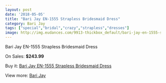 ```yaml
---
layout: post
date: '2018-05-05'
title: "Bari Jay EN-1555 Strapless Bridesmaid Dress"
category: Bari Jay
tags: ["special","bridal","crazy","strapless","dresses"]
image: http://img.eudances.com/9913-thickbox_default/bari-jay-en-1555-strapless-bridesmaid-dress.jpg
---
```

Bari Jay EN-1555 Strapless Bridesmaid Dress

On Sales: **$243.99**
<a href="https://www.eudances.com/en/bari-jay/3261-bari-jay-en-1555-strapless-bridesmaid-dress.html"><amp-img layout="responsive" width="600" height="600" src="//img.eudances.com/9913-thickbox_default/bari-jay-en-1555-strapless-bridesmaid-dress.jpg" alt="Bari Jay EN-1555 Strapless Bridesmaid Dress 0" /></a>
<a href="https://www.eudances.com/en/bari-jay/3261-bari-jay-en-1555-strapless-bridesmaid-dress.html"><amp-img layout="responsive" width="600" height="600" src="//img.eudances.com/9915-thickbox_default/bari-jay-en-1555-strapless-bridesmaid-dress.jpg" alt="Bari Jay EN-1555 Strapless Bridesmaid Dress 1" /></a>
<a href="https://www.eudances.com/en/bari-jay/3261-bari-jay-en-1555-strapless-bridesmaid-dress.html"><amp-img layout="responsive" width="600" height="600" src="//img.eudances.com/9914-thickbox_default/bari-jay-en-1555-strapless-bridesmaid-dress.jpg" alt="Bari Jay EN-1555 Strapless Bridesmaid Dress 2" /></a>

Buy it: [Bari Jay EN-1555 Strapless Bridesmaid Dress](https://www.eudances.com/en/bari-jay/3261-bari-jay-en-1555-strapless-bridesmaid-dress.html "Bari Jay EN-1555 Strapless Bridesmaid Dress")

View more: [Bari Jay](https://www.eudances.com/en/56-bari-jay "Bari Jay")